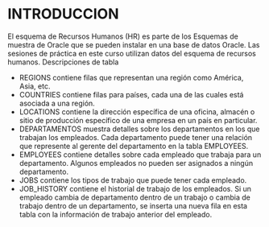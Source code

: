 # INTRODUCCION

El esquema de Recursos Humanos (HR) es parte de los Esquemas de muestra de Oracle que se pueden instalar en una base de datos Oracle. Las sesiones de práctica en este curso utilizan datos del esquema de recursos humanos.
Descripciones de tabla
- REGIONS contiene filas que representan una región como América, Asia, etc.
- COUNTRIES contiene filas para países, cada una de las cuales está asociada a una región.
- LOCATIONS contiene la dirección específica de una oficina, almacén o sitio de producción específico de una empresa en un país en particular.
- DEPARTAMENTOS muestra detalles sobre los departamentos en los que trabajan los empleados. Cada departamento puede tener una relación que represente al gerente del departamento en la tabla EMPLOYEES.
- EMPLOYEES contiene detalles sobre cada empleado que trabaja para un departamento. Algunos empleados no pueden ser asignados a ningún departamento.
- JOBS contiene los tipos de trabajo que puede tener cada empleado.
- JOB_HISTORY contiene el historial de trabajo de los empleados. Si un empleado cambia de departamento dentro de un trabajo o cambia de trabajo dentro de un departamento, se inserta una nueva fila en esta tabla con la información de trabajo anterior del empleado.

